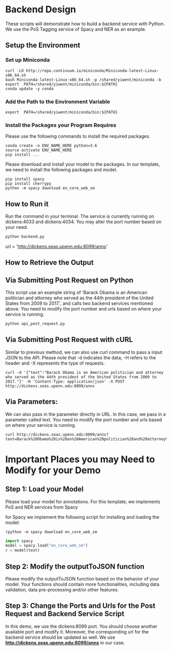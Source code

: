 # Backend Design

These scripts will demonstrate how to build a backend service with Python. We use the PoS Tagging service of Spacy and NER as an example.

## Setup the Environment

### Set up Miniconda

```linux
curl -LO http://repo.continuum.io/miniconda/Miniconda-latest-Linux-x86_64.sh
bash Miniconda-latest-Linux-x86_64.sh -p /shared/yiwent/miniconda -b
export  PATH=/shared/yiwent/miniconda/bin:${PATH}
conda update -y conda
```

### Add the Path to the Environment Variable
```linux
export  PATH=/shared/yiwent/miniconda/bin:${PATH}
```

### Install the Packages your Program Requires

Please use the following commands to install the required packages.
```linux
conda create -n ENV_NAME_HERE python=3.6
source activate ENV_NAME_HERE
pip install ...
```

Please download and install your model to the packages.
In our template, we need to install the following packages and model.

```linux
pip install spacy
pip install cherrypy
python -m spacy download en_core_web_sm
```

## How to Run it
Run the command in your terminal. The service is currently running on dickens:4033 and dickens:4034. You may alter the port number based on your need.

 ```python
 python backend.py
 ```

url = 'http://dickens.seas.upenn.edu:8099/anns'


## How to Retrieve the Output

## Via Submitting Post Request on Python

This script use an example string of 'Barack Obama is an American politician and attorney who served as the 44th president of the United States from 2009 to 2017.', and calls two backend services mentioned above. You need to modify the port number and urls based on where your service is running.

```python
python api_post_request.py
```

## Via Submitting Post Request with cURL

Similar to previous method, we can also use curl command to pass a input JSON to the API. Please note that -d indicates the data, -H refers to the header and -X represents the type of requests. 

```linux
curl -d '{"text":"Barack Obama is an American politician and attorney who served as the 44th president of the United States from 2009 to 2017."}' -H 'Content-Type: application/json' -X POST http://dickens.seas.upenn.edu:8099/anns
```

## Via Parameters:

We can also pass in the parameter directly in URL. In this case, we pass in a parameter called text. You need to modify the port number and urls based on where your service is running.

```linux
curl http://dickens.seas.upenn.edu:8099/anns?text=Barack%20Obama%20is%20an%20American%20politician%20and%20attorney%20who%20served%20as%20the%2044th%20president%20of%20the%20United%20States%20from%202009%20to%202017.
```

# Important Places you may Need to Modify for your Demo

## Step 1: Load your Model
Please load your model for annotations. For this template, we implements PoS and NER services from Spacy

for Spacy we implement the following script for installing and loading the model:

```linux
!python -m spacy download en_core_web_sm
```

```python
import spacy
model = spacy.load("en_core_web_sm")
r = model(text)
```

## Step 2: Modify the outputToJSON function

Please modify the outputToJSON function based on the behavior of your model. Your functions should contain more functionalities, including data validation, data pre-processing and/or other features.

## Step 3: Change the Ports and Urls for the Post Request and Backend Service Script
In this demo, we use the dickens:8099 port. You should choose another available port and modify it. Moreover, the corresponding url for the backend service should be updated as well. We use **http://dickens.seas.upenn.edu:8099/anns** in our case.
